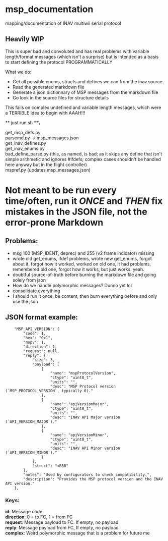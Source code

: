 # msp_documentation
mapping/documentation of INAV multiwii serial protocol

## Heavily WIP

This is super bad and convoluted and has real problems with variable length/format messages (which isn't a surprise) but is intended as a basis to start defining the protocol PROGRAMMATICALLY

What we do:
* Get all possible enums, structs and defines we can from the inav source
* Read the generated markdown file
* Generate a json dictionnary of MSP messages from the markdown file
* Go look in the source files for structure details

This fails on complex undefined and variable length messages, which were a TERRIBLE idea to begin with AAAH!!!

** just run.sh **\

get_msp_defs.py \
parsemd.py -> msp_messages.json\
get_inav_defines.py\
get_inav_enums.py\
bad_define_parse.py (this, as named, is bad; as it skips any define that isn't simple arithmetic and ignores #ifdefs; complex cases shouldn't be handled here anyway but in the flight controller)\
mspref.py (updates msp_messages.json)

# Not meant to be run every time/often, run it *ONCE* and *THEN* fix mistakes in the JSON file, not the error-prone Markdown

## Problems:
* msg 100 (MSP_IDENT, deprec) and 255 (v2 frame indicator) missing
* wrote old get_enums, ifdef problems, wrote new get_enums, forgot about it, forgot how it worked, worked on old one, it had problems, remembered old one, forgot how it works, but just works. yeah.
* doubtful source-of-truth before burning the markdown file and going solely from json
* How do we handle polymorphic messages? Dunno yet lol
* consolidate everything
* I should run it once, be content, then burn everything before and only use the json

## JSON format example:
```
    "MSP_API_VERSION": {
        "code": 1,
        "hex": "0x1",
        "mspv": 1,
        "direction": 1,
        "request": null,
        "reply": {
            "size": 3,
            "payload": [
                {
                    "name": "mspProtocolVersion",
                    "ctype": "uint8_t",
                    "units": "",
                    "desc": "MSP Protocol version (`MSP_PROTOCOL_VERSION`, typically 0)."
                },
                {
                    "name": "apiVersionMajor",
                    "ctype": "uint8_t",
                    "units": "",
                    "desc": "INAV API Major version (`API_VERSION_MAJOR`)."
                },
                {
                    "name": "apiVersionMinor",
                    "ctype": "uint8_t",
                    "units": "",
                    "desc": "INAV API Minor version (`API_VERSION_MINOR`)."
                }
            ],
            "struct": "<BBB"
        },
        "notes": "Used by configurators to check compatibility.",
        "description": "Provides the MSP protocol version and the INAV API version."
    },
```
### Keys: 
**id**: Message code\
**direction**: 0 = to FC, 1 = from FC\
**request**: Message payload to FC. If empty, no payload\
**reply**: Message payload from FC, If empty, no payload\
**complex**: Weird polymorphic message that is a problem for future me

